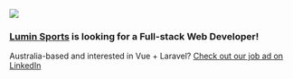 ![](https://d35y39qbbjp15o.cloudfront.net/lumin/strap/black-primary-256x75.png)

### [Lumin Sports](https://luminsports.com) is looking for a Full-stack Web Developer!

Australia-based and interested in Vue + Laravel? [Check out our job ad on LinkedIn](https://www.linkedin.com/jobs/view/1928176833)
